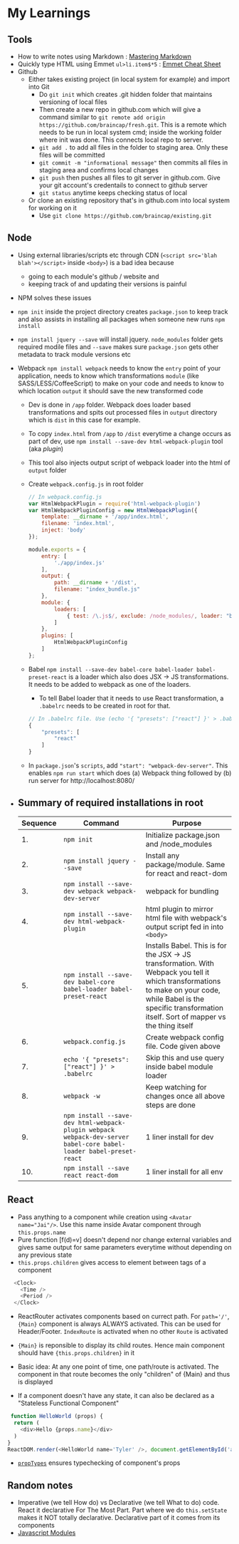 # My Learnings

## Tools

* How to write notes using Markdown : [Mastering Markdown](https://guides.github.com/features/mastering-markdown/)
* Quickly type HTML using Emmet `ul>li.item$*5` : [Emmet Cheat Sheet](http://docs.emmet.io/cheat-sheet/)
* Github
  * Either takes existing project (in local system for example) and import into Git
    * Do `git init` which creates .git hidden folder that maintains versioning of local files
    * Then create a new repo in github.com which will give a command similar to `git remote add origin https://github.com/braincap/fresh.git`. This is a remote which needs to be run in local system cmd; inside the working folder where init was done. This connects local repo to server.
    * `git add .` to add all files in the folder to staging area. Only these files will be committed
    * `git commit -m "informational message"`  then commits all files in staging area and confirms local changes
    * `git push` then pushes all files to git server in github.com. Give your git account's credentails to connect to github server
    * `git status` anytime keeps checking status of local
  * Or clone an existing repository that's in github.com into local system for working on it
    * Use `git clone https://github.com/braincap/existing.git`

## Node

* Using external libraries/scripts etc through CDN (`<script src='blah blah'></script>` inside `<body>`) is a bad idea because
  * going to each module's github / website and
  * keeping track of and updating their versions is painful
* NPM solves these issues
* `npm init` inside the project directory creates `package.json` to keep track and also assists in installing all packages when someone new runs `npm install`
* `npm install jquery --save` will install jquery. `node_modules` folder gets required modile files and `--save` makes sure `package.json` gets other metadata to track module versions etc
* Webpack `npm install webpack` needs to know the `entry` point of your application, needs to know which transformations `module` (like SASS/LESS/CoffeeScript) to make on your code and needs to know to which location `output` it should save the new transformed code
  * Dev is done in `/app` folder. Webpack does loader based transformations and spits out processed files in `output` directory which is `dist` in this case for example.
  * To copy `index.html` from `/app` to `/dist` everytime a change occurs as part of dev, use `npm install --save-dev html-webpack-plugin` tool (aka _plugin_)
  * This tool also injects output script of webpack loader into the html of `output` folder
  * Create `webpack.config.js` in root folder

    ```javascript
    // In webpack.config.js
    var HtmlWebpackPlugin = require('html-webpack-plugin')
    var HtmlWebpackPluginConfig = new HtmlWebpackPlugin({
        template: __dirname + '/app/index.html',
        filename: 'index.html',
        inject: 'body'
    });

    module.exports = {
        entry: [
            './app/index.js'
        ],
        output: {
            path: __dirname + '/dist',
            filename: "index_bundle.js"
        },
        module: {
            loaders: [
                { test: /\.js$/, exclude: /node_modules/, loader: "babel-loader", query: {presets: ['react']} }
            ]
        },
        plugins: [
            HtmlWebpackPluginConfig
        ]
    };
    ```
  * Babel `npm install --save-dev babel-core babel-loader babel-preset-react` is a loader which also does JSX -> JS transformations. It needs to be added to webpack as one of the loaders.
    * To tell Babel loader that it needs to use React transformation, a `.babelrc` needs to be created in root for that.

    ```javascript
    // In .babelrc file. Use (echo '{ "presets": ["react"] }' > .babelrc)
    {
        "presets": [
            "react"
        ]
    }
    ```
  * In `package.json`'s `scripts`, add `"start": "webpack-dev-server"`. This enables `npm run start` which does (a) Webpack thing followed by (b) run server for http://localhost:8080/

* ## Summary of required installations in root

  Sequence | Command | Purpose
  ---------|---------|--------
  1.| `npm init` | Initialize package.json and /node_modules
  2.| `npm install jquery --save` | Install any package/module. Same for react and react-dom
  3.| `npm install --save-dev webpack webpack-dev-server` | webpack for bundling
  4.| `npm install --save-dev html-webpack-plugin` | html plugin to mirror html file with webpack's output script fed in into `<body>`
  5.| `npm install --save-dev babel-core babel-loader babel-preset-react` | Installs Babel. This is for the JSX -> JS transformation. With Webpack you tell it which transformations to make on your code, while Babel is the specific transformation itself. Sort of mapper vs the thing itself
  6.| `webpack.config.js` | Create webpack config file. Code given above
  7.| `echo '{ "presets": ["react"] }' > .babelrc` | Skip this and use query inside babel module loader
  8.| `webpack -w` | Keep watching for changes once all above steps are done
  9.| `npm install --save-dev html-webpack-plugin webpack webpack-dev-server babel-core babel-loader babel-preset-react` | 1 liner install for dev
  10.| `npm install --save react react-dom` | 1 liner install for all env

## React

* Pass anything to a component while creation using `<Avatar name="Jai"/>`. Use this name inside Avatar component through `this.props.name`
* Pure function [f(d)=v] doesn't depend nor change external variables and gives same output for same parameters everytime without depending on any previous state
* `this.props.children` gives access to element between tags of a component
```javascript
  <Clock>
    <Time />
    <Period />
  </Clock>
 ```
 * ReactRouter activates components based on currect path. For `path='/'`, `{Main}` component is always ALWAYS activated. This can be used for Header/Footer. `IndexRoute` is activated when no other `Route` is activated
 * `{Main}` is reponsible to display its child routes. Hence main component should have `{this.props.children}` in it
 * Basic idea: At any one point of time, one path/route is activated. The component in that route becomes the only "children" of {Main} and thus is displayed
 
 * If a component doesn't have any state, it can also be declared as a "Stateless Functional Component"
```javascript
 function HelloWorld (props) {
  return (
    <div>Hello {props.name}</div>
  )
}
ReactDOM.render(<HelloWorld name='Tyler' />, document.getElementById('app'))
```
* [`propTypes`](https://facebook.github.io/react/docs/typechecking-with-proptypes.html) ensures typechecking of component's props

## Random notes

* Imperative (we tell How do) vs Declarative (we tell What to do) code. React it declarative For The Most Part. Part where we do `this.setState` makes it NOT totally declarative. Declarative part of it comes from its components
* [Javascript Modules](https://medium.freecodecamp.com/javascript-modules-a-beginner-s-guide-783f7d7a5fcc#.fs5jv4a77)
